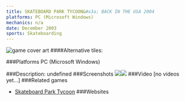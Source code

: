 ```yaml
---
title: SKATEBOARD PARK TYCOON&#x3a; BACK IN THE USA 2004
platforms: PC (Microsoft Windows)
mechanics: n/a
date: December 2003
sports: Skateboarding
---
```

![game cover art](//images.igdb.com/igdb/image/upload/t_cover_big/co1h78.jpg "Logo Title Text 1")
####Alternative tiles:

###Platforms
PC (Microsoft Windows)

###Description:
undefined
###Screenshots
<a target="_blank" rel="noopener noreferrer" href="//images.igdb.com/igdb/image/upload/t_cover_big/sc5j26.jpg"><img src="//images.igdb.com/igdb/image/upload/t_thumb/sc5j26.jpg"/></a><a target="_blank" rel="noopener noreferrer" href="//images.igdb.com/igdb/image/upload/t_cover_big/sc5j25.jpg"><img src="//images.igdb.com/igdb/image/upload/t_thumb/sc5j25.jpg"/></a>
###Video
[no videos yet...]
###Related games
* [Skateboard Park Tycoon](/games/skateboard-park-tycoon-23555/)
###Websites

